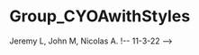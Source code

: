 # Group_CYOAwithStyles
Jeremy L, John M, Nicolas A. 
!-- 11-3-22 -->
<!-- Group CYOA with HTML -->
<!-- This is a website program that will take the user through an adventure with several different endings along with different features that we wanted to add -->
